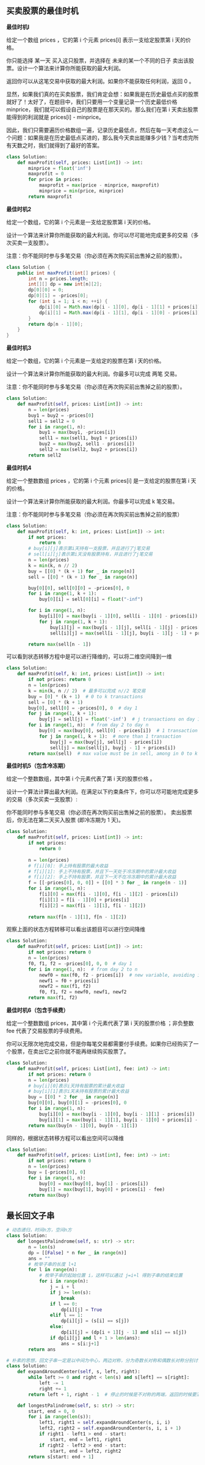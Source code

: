 ## 买卖股票的最佳时机

**最佳时机I**

给定一个数组 prices ，它的第 i 个元素 prices[i] 表示一支给定股票第 i 天的价格。

你只能选择 某一天 买入这只股票，并选择在 未来的某一个不同的日子 卖出该股票。设计一个算法来计算你所能获取的最大利润。

返回你可以从这笔交易中获取的最大利润。如果你不能获取任何利润，返回 0 。

显然，如果我们真的在买卖股票，我们肯定会想：如果我是在历史最低点买的股票就好了！太好了，在题目中，我们只要用一个变量记录一个历史最低价格 minprice，我们就可以假设自己的股票是在那天买的。那么我们在第 i 天卖出股票能得到的利润就是 prices[i] - minprice。

因此，我们只需要遍历价格数组一遍，记录历史最低点，然后在每一天考虑这么一个问题：如果我是在历史最低点买进的，那么我今天卖出能赚多少钱？当考虑完所有天数之时，我们就得到了最好的答案。

```python
class Solution:
    def maxProfit(self, prices: List[int]) -> int:
        minprice = float('inf')
        maxprofit = 0
        for price in prices:
            maxprofit = max(price - minprice, maxprofit)
            minprice = min(price, minprice)
        return maxprofit
```

**最佳时机2**

给定一个数组，它的第 i 个元素是一支给定股票第 i 天的价格。

设计一个算法来计算你所能获取的最大利润。你可以尽可能地完成更多的交易（多次买卖一支股票）。

注意：你不能同时参与多笔交易（你必须在再次购买前出售掉之前的股票）。

```java
class Solution {
    public int maxProfit(int[] prices) {
        int n = prices.length;
        int[][] dp = new int[n][2];
        dp[0][0] = 0;
        dp[0][1] = -prices[0];
        for (int i = 1; i < n; ++i) {
            dp[i][0] = Math.max(dp[i - 1][0], dp[i - 1][1] + prices[i]);
            dp[i][1] = Math.max(dp[i - 1][1], dp[i - 1][0] - prices[i]);
        }
        return dp[n - 1][0];
    }
}
```

**最佳时机3**

给定一个数组，它的第 i 个元素是一支给定的股票在第 i 天的价格。

设计一个算法来计算你所能获取的最大利润。你最多可以完成 两笔 交易。

注意：你不能同时参与多笔交易（你必须在再次购买前出售掉之前的股票）。

```python
class Solution:
    def maxProfit(self, prices: List[int]) -> int:
        n = len(prices)
        buy1 = buy2 = -prices[0]
        sell1 = sell2 = 0
        for i in range(1, n):
            buy1 = max(buy1, -prices[i])
            sell1 = max(sell1, buy1 + prices[i])
            buy2 = max(buy2, sell1 - prices[i])
            sell2 = max(sell2, buy2 + prices[i])
        return sell2
```

**最佳时机4**

给定一个整数数组 prices ，它的第 i 个元素 prices[i] 是一支给定的股票在第 i 天的价格。

设计一个算法来计算你所能获取的最大利润。你最多可以完成 k 笔交易。

注意：你不能同时参与多笔交易（你必须在再次购买前出售掉之前的股票）

```python
class Solution:
    def maxProfit(self, k: int, prices: List[int]) -> int:
        if not prices:
            return 0
		# buy[i][j]表示第i天持有一支股票，并且进行了j笔交易
        # sell[i][j]表示第i天没有股票持有，并且进行了j笔交易
        n = len(prices)
        k = min(k, n // 2)
        buy = [[0] * (k + 1) for _ in range(n)]
        sell = [[0] * (k + 1) for _ in range(n)]

        buy[0][0], sell[0][0] = -prices[0], 0
        for i in range(1, k + 1):
            buy[0][i] = sell[0][i] = float("-inf")

        for i in range(1, n):
            buy[i][0] = max(buy[i - 1][0], sell[i - 1][0] - prices[i])
            for j in range(1, k + 1):
                buy[i][j] = max(buy[i - 1][j], sell[i - 1][j] - prices[i])
                sell[i][j] = max(sell[i - 1][j], buy[i - 1][j - 1] + prices[i]);  

        return max(sell[n - 1])
```

可以看到状态转移方程中是可以进行降维的，可以将二维空间降到一维

```python
class Solution:
    def maxProfit(self, k: int, prices: List[int]) -> int:
        if not prices: return 0
        n = len(prices)
        k = min(k, n // 2)  # 最多可以完成 n//2 笔交易
        buy = [0] * (k + 1)  # 0 to k transactions
        sell = [0] * (k + 1)
        buy[0], sell[0] = -prices[0], 0  # day 1 
        for j in range(1, k + 1):
            buy[j] = sell[j] = float('-inf')  # j transactions on day 1 is impossible
        for i in range(1, n):  # from day 2 to day n
            buy[0] = max(buy[0], sell[0] - prices[i])  # 1 transaction
            for j in range(1, k + 1):  # more than 1 transaction
                buy[j] = max(buy[j], sell[j] - prices[i])
                sell[j] = max(sell[j], buy[j - 1] + prices[i])
        return max(sell)  # max value must be in sell, among in 0 to k transactions
```

**最佳时机5（包含冷冻期）**

给定一个整数数组，其中第 i 个元素代表了第 i 天的股票价格 。

设计一个算法计算出最大利润。在满足以下约束条件下，你可以尽可能地完成更多的交易（多次买卖一支股票）:

你不能同时参与多笔交易（你必须在再次购买前出售掉之前的股票）。
卖出股票后，你无法在第二天买入股票 (即冷冻期为 1 天)。

```python
class Solution:
    def maxProfit(self, prices: List[int]) -> int:
        if not prices:
            return 0
        
        n = len(prices)
        # f[i][0]: 手上持有股票的最大收益
        # f[i][1]: 手上不持有股票，并且下一天处于冷冻期中的累计最大收益
        # f[i][2]: 手上不持有股票，并且下一天不在冷冻期中的累计最大收益
        f = [[-prices[0], 0, 0]] + [[0] * 3 for _ in range(n - 1)]
        for i in range(1, n):
            f[i][0] = max(f[i - 1][0], f[i - 1][2] - prices[i])
            f[i][1] = f[i - 1][0] + prices[i]
            f[i][2] = max(f[i - 1][1], f[i - 1][2])
        
        return max(f[n - 1][1], f[n - 1][2])
```

观察上面的状态方程转移可以看出该题目可以进行空间降维

```Python
class Solution:
    def maxProfit(self, prices: List[int]) -> int:
        if not prices: return 0
        n = len(prices)
        f0, f1, f2 = -prices[0], 0, 0  # day 1
        for i in range(1, n):  # from day 2 to n
            newf0 = max(f0, f2 - prices[i])  # new variable, avoiding impacting fllowing computing
            newf1 = f0 + prices[i]
            newf2 = max(f1, f2)
            f0, f1, f2 = newf0, newf1, newf2
        return max(f1, f2)
```

**最佳时机6（包含手续费）**

给定一个整数数组 prices，其中第 i 个元素代表了第 i 天的股票价格 ；非负整数 fee 代表了交易股票的手续费用。

你可以无限次地完成交易，但是你每笔交易都需要付手续费。如果你已经购买了一个股票，在卖出它之前你就不能再继续购买股票了。

```python
class Solution:
    def maxProfit(self, prices: List[int], fee: int) -> int:
        if not prices: return 0
        n = len(prices)
        # buy[i][0]表示i天持有股票的累计最大收益
        # buy[i][1]表示i天未持有股票的累计最大收益
        buy = [[0] * 2 for _ in range(n)]
        buy[0][0], buy[0][1] = -prices[0], 0
        for i in range(1, n):
            buy[i][0] = max(buy[i - 1][0], buy[i - 1][1] - prices[i])
            buy[i][1] = max(buy[i - 1][1], buy[i - 1][0] + prices[i] - fee)
        return max(buy[n - 1][0], buy[n - 1][1])
```

同样的，根据状态转移方程可以看出空间可以降维

```python
class Solution:
    def maxProfit(self, prices: List[int], fee: int) -> int:
        if not prices: return 0
        n = len(prices)
        buy = [-prices[0], 0]
        for i in range(1, n):
            buy[0] = max(buy[0], buy[1] - prices[i])
            buy[1] = max(buy[1], buy[0] + prices[i] - fee)
        return max(buy)
```

## 最长回文子串

```python
# 动态递归，时间n方，空间n方
class Solution:
    def longestPalindrome(self, s: str) -> str:
        n = len(s)
        dp = [[False] * n for _ in range(n)]
        ans = ""
        # 枚举子串的长度 l+1
        for l in range(n):
            # 枚举子串的起始位置 i，这样可以通过 j=i+l 得到子串的结束位置
            for i in range(n):
                j = i + l
                if j >= len(s):
                    break
                if l == 0:
                    dp[i][j] = True
                elif l == 1:
                    dp[i][j] = (s[i] == s[j])
                else:
                    dp[i][j] = (dp[i + 1][j - 1] and s[i] == s[j])
                if dp[i][j] and l + 1 > len(ans):
                    ans = s[i:j+1]
        return ans

# 朴素的思想，回文子串一定是以中间为中心，两边对称，分为奇数长对称和偶数长对称分别讨论即可，时间n方，没有额外开辟空间
class Solution:
    def expandAroundCenter(self, s, left, right):
        while left >= 0 and right < len(s) and s[left] == s[right]:
            left -= 1
            right += 1
        return left + 1, right - 1  # 停止的时候是不对称的两端，返回的时候要消去

    def longestPalindrome(self, s: str) -> str:
        start, end = 0, 0
        for i in range(len(s)):
            left1, right1 = self.expandAroundCenter(s, i, i)
            left2, right2 = self.expandAroundCenter(s, i, i + 1)
            if right1 - left1 > end - start:
                start, end = left1, right1
            if right2 - left2 > end - start:
                start, end = left2, right2
        return s[start: end + 1]

```

## 